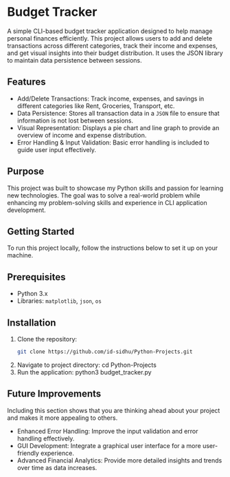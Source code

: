 # Budget Tracker

A simple CLI-based budget tracker application designed to help manage personal finances efficiently. 
This project allows users to add and delete transactions across different categories, track their 
income and expenses, and get visual insights into their budget distribution. It uses the JSON library
to maintain data persistence between sessions.

## Features

- Add/Delete Transactions: Track income, expenses, and savings in different categories like Rent, Groceries, Transport, etc.
- Data Persistence: Stores all transaction data in a `JSON` file to ensure that information is not lost between sessions.
- Visual Representation: Displays a pie chart and line graph to provide an overview of income and expense distribution.
- Error Handling & Input Validation: Basic error handling is included to guide user input effectively.

## Purpose

This project was built to showcase my Python skills and passion for learning new technologies. The goal was to solve 
a real-world problem while enhancing my problem-solving skills and experience in CLI application development.

## Getting Started

To run this project locally, follow the instructions below to set it up on your machine.

## Prerequisites

- Python 3.x
- Libraries: `matplotlib`, `json`, `os`

## Installation

1. Clone the repository:
   ```bash
   git clone https://github.com/id-sidhu/Python-Projects.git
2. Navigate to project directory:
   cd Python-Projects
3. Run the application:
   python3 budget_tracker.py

## Future Improvements
Including this section shows that you are thinking ahead about your project and makes it more appealing to others. 
  - Enhanced Error Handling: Improve the input validation and error handling effectively.
  - GUI Development: Integrate a graphical user interface for a more user-friendly experience.
  - Advanced Financial Analytics: Provide more detailed insights and trends over time as data increases.
